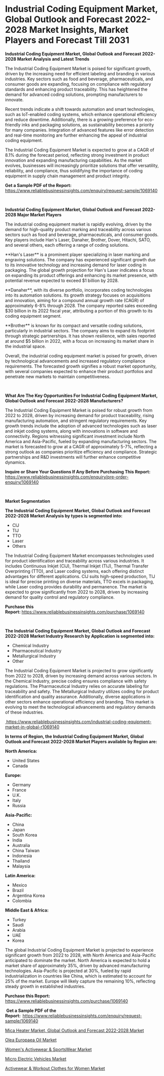 <p><h1>Industrial Coding Equipment Market, Global Outlook and Forecast 2022-2028 Market Insights, Market Players and Forecast Till 2031</h1></p><p><strong>Industrial Coding Equipment Market, Global Outlook and Forecast 2022-2028 Market Analysis and Latest Trends</strong></p>
<p><p>The Industrial Coding Equipment Market is poised for significant growth, driven by the increasing need for efficient labeling and branding in various industries. Key sectors such as food and beverage, pharmaceuticals, and consumer goods are expanding, focusing on compliance with regulatory standards and enhancing product traceability. This has heightened the demand for advanced coding solutions, prompting manufacturers to innovate.</p><p>Recent trends indicate a shift towards automation and smart technologies, such as IoT-enabled coding systems, which enhance operational efficiency and reduce downtime. Additionally, there is a growing preference for eco-friendly inks and packaging solutions, as sustainability becomes a priority for many companies. Integration of advanced features like error detection and real-time monitoring are further enhancing the appeal of industrial coding equipment.</p><p>The Industrial Coding Equipment Market is expected to grow at a CAGR of 8.1% during the forecast period, reflecting strong investment in product innovation and expanding manufacturing capabilities. As the market evolves, businesses will increasingly prioritize solutions that offer versatility, reliability, and compliance, thus solidifying the importance of coding equipment in supply chain management and product integrity.</p></p>
<p><strong>Get a Sample PDF of the Report:&nbsp;</strong> <a href="https://www.reliablebusinessinsights.com/enquiry/request-sample/1069140?utm_campaign=97&utm_medium=2&utm_source=Github&utm_content=ia&utm_term=04122024&utm_id=industrial-coding-equipment-market-global-outlook-and-forecast-2022-2028">https://www.reliablebusinessinsights.com/enquiry/request-sample/1069140</a></p>
<p>&nbsp;</p>
<p><strong>Industrial Coding Equipment Market, Global Outlook and Forecast 2022-2028 Major Market Players</strong></p>
<p><p>The industrial coding equipment market is rapidly evolving, driven by the demand for high-quality product marking and traceability across various sectors such as food and beverage, pharmaceuticals, and consumer goods. Key players include Han's Laser, Danaher, Brother, Dover, Hitachi, SATO, and several others, each offering a range of coding solutions.</p><p>**Han's Laser** is a prominent player specializing in laser marking and engraving solutions. The company has experienced significant growth due to its innovative technology and increasing demand for laser coding in packaging. The global growth projection for Han's Laser indicates a focus on expanding its product offerings and enhancing its market presence, with potential revenue expected to exceed $1 billion by 2028.</p><p>**Danaher**, with its diverse portfolio, incorporates coding technologies into its automation solutions. Its growth strategy focuses on acquisitions and innovation, aiming for a compound annual growth rate (CAGR) of approximately 6-8% through 2028. The company reported sales exceeding $30 billion in its 2022 fiscal year, attributing a portion of this growth to its coding equipment segment.</p><p>**Brother** is known for its compact and versatile coding solutions, particularly in industrial sectors. The company aims to expand its footprint through strategic partnerships. It has shown resilience, with sales reported at around $5 billion in 2022, with a focus on increasing its market share in the industrial space.</p><p>Overall, the industrial coding equipment market is poised for growth, driven by technological advancements and increased regulatory compliance requirements. The forecasted growth signifies a robust market opportunity, with several companies expected to enhance their product portfolios and penetrate new markets to maintain competitiveness.</p></p>
<p>&nbsp;</p>
<p><strong>What Are The Key Opportunities For Industrial Coding Equipment Market, Global Outlook and Forecast 2022-2028 Manufacturers?</strong></p>
<p><p>The Industrial Coding Equipment Market is poised for robust growth from 2022 to 2028, driven by increasing demand for product traceability, rising manufacturing automation, and stringent regulatory requirements. Key growth trends include the adoption of advanced technologies such as laser and inkjet coding systems, along with innovations in software and connectivity. Regions witnessing significant investment include North America and Asia-Pacific, fueled by expanding manufacturing sectors. The market is forecasted to grow at a CAGR of approximately 5-7%, reflecting a strong outlook as companies prioritize efficiency and compliance. Strategic partnerships and R&D investments will further enhance competitive dynamics.</p></p>
<p><strong>Inquire or Share Your Questions If Any Before Purchasing This Report:</strong> <a href="https://www.reliablebusinessinsights.com/enquiry/pre-order-enquiry/1069140?utm_campaign=97&utm_medium=2&utm_source=Github&utm_content=ia&utm_term=04122024&utm_id=industrial-coding-equipment-market-global-outlook-and-forecast-2022-2028">https://www.reliablebusinessinsights.com/enquiry/pre-order-enquiry/1069140</a></p>
<p>&nbsp;</p>
<p><strong>Market Segmentation</strong></p>
<p><strong>The Industrial Coding Equipment Market, Global Outlook and Forecast 2022-2028 Market Analysis by types is segmented into:</strong></p>
<p><ul><li>CIJ</li><li>TIJ</li><li>TTO</li><li>Laser</li><li>Others</li></ul></p>
<p><p>The Industrial Coding Equipment Market encompasses technologies used for product identification and traceability across various industries. It includes Continuous Inkjet (CIJ), Thermal Inkjet (TIJ), Thermal Transfer Overprinting (TTO), and Laser coding systems, each offering distinct advantages for different applications. CIJ suits high-speed production, TIJ is ideal for precise printing on diverse materials, TTO excels in packaging, while Laser coding provides durability and permanence. The market is expected to grow significantly from 2022 to 2028, driven by increasing demand for quality control and regulatory compliance.</p></p>
<p><strong>Purchase this Report:&nbsp;</strong><a href="https://www.reliablebusinessinsights.com/purchase/1069140?utm_campaign=97&utm_medium=2&utm_source=Github&utm_content=ia&utm_term=04122024&utm_id=industrial-coding-equipment-market-global-outlook-and-forecast-2022-2028">https://www.reliablebusinessinsights.com/purchase/1069140</a></p>
<p>&nbsp;</p>
<p><strong>The Industrial Coding Equipment Market, Global Outlook and Forecast 2022-2028 Market Industry Research by Application is segmented into:</strong></p>
<p><ul><li>Chemical Industry</li><li>Pharmaceutical Industry</li><li>Metallurgical Industry</li><li>Other</li></ul></p>
<p><p>The Industrial Coding Equipment Market is projected to grow significantly from 2022 to 2028, driven by increasing demand across various sectors. In the Chemical Industry, precise coding ensures compliance with safety regulations. The Pharmaceutical Industry relies on accurate labeling for traceability and safety. The Metallurgical Industry utilizes coding for product identification and quality assurance. Additionally, diverse applications in other sectors enhance operational efficiency and branding. This market is evolving to meet the technological advancements and regulatory demands of these industries.</p></p>
<p><a href="https://www.reliablebusinessinsights.com/industrial-coding-equipment-market-in-global-r1069140?utm_campaign=97&utm_medium=2&utm_source=Github&utm_content=ia&utm_term=04122024&utm_id=industrial-coding-equipment-market-global-outlook-and-forecast-2022-2028">&nbsp;https://www.reliablebusinessinsights.com/industrial-coding-equipment-market-in-global-r1069140</a></p>
<p><strong>In terms of Region, the Industrial Coding Equipment Market, Global Outlook and Forecast 2022-2028 Market Players available by Region are:</strong></p>
<p>
    <p> <strong> North America: </strong>
        <ul>
            <li>United States</li>
            <li>Canada</li>
        </ul>
        </p> 
    <p> <strong> Europe: </strong>
        <ul>
            <li>Germany</li>
            <li>France</li>
            <li>U.K.</li>
            <li>Italy</li>
            <li>Russia</li>
        </ul>
        </p> 
    <p> <strong> Asia-Pacific: </strong>
        <ul>
            <li>China</li>
            <li>Japan</li>
            <li>South Korea</li>
            <li>India</li>
            <li>Australia</li>
            <li>China Taiwan</li>
            <li>Indonesia</li>
            <li>Thailand</li>
            <li>Malaysia</li>
        </ul>
        </p> 
    <p> <strong> Latin America: </strong>
        <ul>
            <li>Mexico</li>
            <li>Brazil</li>
            <li>Argentina Korea</li>
            <li>Colombia</li>
        </ul>
        </p> 
    <p> <strong> Middle East & Africa: </strong>
        <ul>
            <li>Turkey</li>
            <li>Saudi</li>
            <li>Arabia</li>
            <li>UAE</li>
            <li>Korea</li>
        </ul>
    </p>
    </p>
<p><p>The global Industrial Coding Equipment Market is projected to experience significant growth from 2022 to 2028, with North America and Asia-Pacific anticipated to dominate the market. North America is expected to hold a market share of approximately 35%, driven by advanced manufacturing technologies. Asia-Pacific is projected at 30%, fueled by rapid industrialization in countries like China, which is estimated to account for 25% of the market. Europe will likely capture the remaining 10%, reflecting steady growth in established industries.</p></p>
<p><strong>Purchase this Report: </strong><a href="https://www.reliablebusinessinsights.com/purchase/1069140?utm_campaign=97&utm_medium=2&utm_source=Github&utm_content=ia&utm_term=04122024&utm_id=industrial-coding-equipment-market-global-outlook-and-forecast-2022-2028">https://www.reliablebusinessinsights.com/purchase/1069140</a></p>
<p>&nbsp;<strong>Get a Sample PDF of the Report:&nbsp;&nbsp;</strong><a href="https://www.reliablebusinessinsights.com/enquiry/request-sample/1069140?utm_campaign=97&utm_medium=2&utm_source=Github&utm_content=ia&utm_term=04122024&utm_id=industrial-coding-equipment-market-global-outlook-and-forecast-2022-2028">https://www.reliablebusinessinsights.com/enquiry/request-sample/1069140</a></p>
<p><strong></strong></p>
<p><p><a href="https://github.com/stephaniwo144/Market-Research-Report-List-1/blob/main/mica-heater-market-global-outlook-and-forecast-2022-2028-market.md?utm_campaign=97&utm_medium=2&utm_source=Github&utm_content=ia&utm_term=04122024&utm_id=industrial-coding-equipment-market-global-outlook-and-forecast-2022-2028">Mica Heater Market, Global Outlook and Forecast 2022-2028 Market</a></p><p><a href="https://www.linkedin.com/pulse/expanding-global-olea-europaea-oil-market-future-growth-projections-idzhe?utm_campaign=97&utm_medium=2&utm_source=Github&utm_content=ia&utm_term=04122024&utm_id=industrial-coding-equipment-market-global-outlook-and-forecast-2022-2028">Olea Europaea Oil Market</a></p><p><a href="https://issuu.com/reportprime-2/docs/womens-activewear-sportswear-market-size-2030.pptx?utm_campaign=97&utm_medium=2&utm_source=Github&utm_content=ia&utm_term=04122024&utm_id=industrial-coding-equipment-market-global-outlook-and-forecast-2022-2028">Women's Activewear & SportsWear Market</a></p><p><a href="https://www.linkedin.com/pulse/micro-electric-vehicles-market-forecasts-trends-impact-analysis-q8zzf?utm_campaign=97&utm_medium=2&utm_source=Github&utm_content=ia&utm_term=04122024&utm_id=industrial-coding-equipment-market-global-outlook-and-forecast-2022-2028">Micro Electric Vehicles Market</a></p><p><a href="https://issuu.com/reportprime-2/docs/activewear-workout-clothes-for-women-market-size-2?utm_campaign=97&utm_medium=2&utm_source=Github&utm_content=ia&utm_term=04122024&utm_id=industrial-coding-equipment-market-global-outlook-and-forecast-2022-2028">Activewear & Workout Clothes for Women Market</a></p></p>